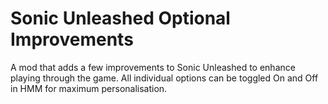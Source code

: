 # Sonic Unleashed Optional Improvements
A mod that adds a few improvements to Sonic Unleashed to enhance playing through the game. All individual options can be toggled On and Off in HMM for maximum personalisation.
